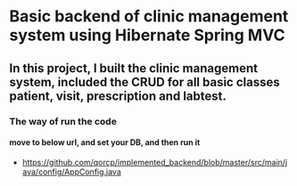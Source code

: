 # Basic backend of clinic management system using Hibernate Spring MVC

## In this project, I built the clinic management system, included the CRUD for all basic classes patient, visit, prescription and labtest. 
### The way of run the code
#### move to below url, and set your DB, and then run it
- https://github.com/qorcp/implemented_backend/blob/master/src/main/java/config/AppConfig.java
